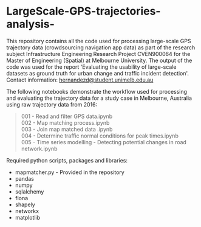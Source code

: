 # LargeScale-GPS-trajectories-analysis-

This repository contains all the code used for processing large-scale GPS trajectory data (crowdsourcing navigation app data) as part of the research subject Infrastructure Engineering Research Project CVEN900064 for the Master of Engineering (Spatial) at Melbourne University. The output of the code was used for the report 'Evaluating the usability of large-scale datasets as ground truth for urban change and traffic incident detection'. Contact information: hernandezd@student.unimelb.edu.au

The following notebooks demonstrate the workflow used for processing and evaluating the trajectory data for a study case in Melbourne, Australia using raw trajectory data from 2016: 

> 001 - Read and filter GPS data.ipynb <br>
> 002 - Map matching process.ipynb <br>
> 003 - Join map matched data .ipynb <br>
> 004 - Determine traffic normal conditions for peak times.ipynb <br> 
> 005 - Time series modelling - Detecting potential changes in road network.ipynb <br>

Required python scripts, packages and libraries:

-  mapmatcher.py - Provided in the repository
-  pandas
-  numpy 
-  sqlalchemy
-  fiona
-  shapely
-  networkx
-  matplotlib


